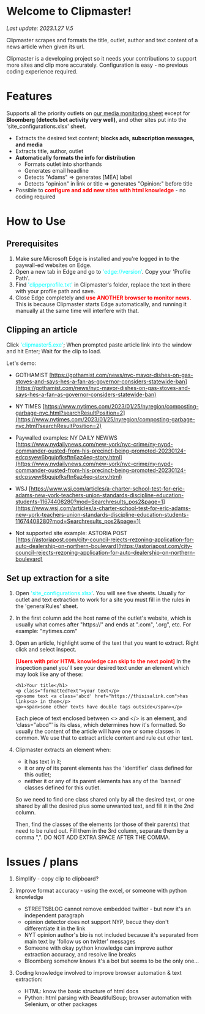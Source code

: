 # Welcome to Clipmaster!
<i>Last update: 2023.1.27 V.5</i>

Clipmaster scrapes and formats the title, outlet, author and text content of a news article when given its url. 

Clipmaster is a developing project so it needs your contributions to support more sites and clip more accurately. Configuration is easy - no previous coding experience required.

# Features
Supports all the priority outlets on [our media monitoring sheet](https://docs.google.com/spreadsheets/d/18mKdQzu_WDidZIYGT-Ga2HxpudCyLBTFIYQvnVMYt8E/edit#gid=0) except for <b>Bloomberg (detects bot activity very well)</b>, and other sites put into the 'site_configurations.xlsx' sheet.

* Extracts the desired text content; <b>blocks ads, subscription messages, and media</b>
* Extracts title, author, outlet
* <b>Automatically formats the info for distribution</b>
  * Formats outlet into shorthands
  * Generates email headline
  * Detects "Adams" => generates [MEA] label
  * Detects "opinion" in link or title => generates "Opinion:" before title
* Possible to <b style="color:red">configure and add new sites with html knowledge</b> - no coding required

# How to Use

## Prerequisites

1. Make sure Microsoft Edge is installed and you're logged in to the paywall-ed websites on Edge.
2. Open a new tab in Edge and go to <span style="color:cyan">'edge://version'</span>. Copy your 'Profile Path'. 
3. Find <span style="color:cyan">'clipperprofile.txt'</span> in Clipmaster's folder, replace the text in there with your profile path and save.
4. Close Edge completely and <b style="color:red">use ANOTHER browser to monitor news.</b> This is because Clipmaster starts Edge automatically, and running it manually at the same time will interfere with that.

## Clipping an article

Click <span style="color:cyan">'clipmaster5.exe'</span>; When prompted paste article link into the window and hit Enter; Wait for the clip to load.

Let's demo:

* GOTHAMIST [https://gothamist.com/news/nyc-mayor-dishes-on-gas-stoves-and-says-hes-a-fan-as-governor-considers-statewide-ban](https://gothamist.com/news/nyc-mayor-dishes-on-gas-stoves-and-says-hes-a-fan-as-governor-considers-statewide-ban)

* NY TIMES [https://www.nytimes.com/2023/01/25/nyregion/composting-garbage-nyc.html?searchResultPosition=2](https://www.nytimes.com/2023/01/25/nyregion/composting-garbage-nyc.html?searchResultPosition=2)

* Paywalled examples: NY DAILY NEWWS [https://www.nydailynews.com/new-york/nyc-crime/ny-nypd-commander-ousted-from-his-precinct-being-promoted-20230124-edcpsyew6bgujpfksftn6az4eq-story.html](https://www.nydailynews.com/new-york/nyc-crime/ny-nypd-commander-ousted-from-his-precinct-being-promoted-20230124-edcpsyew6bgujpfksftn6az4eq-story.html)

* WSJ [https://www.wsj.com/articles/a-charter-school-test-for-eric-adams-new-york-teachers-union-standards-discipline-education-students-11674408280?mod=Searchresults_pos2&page=1](https://www.wsj.com/articles/a-charter-school-test-for-eric-adams-new-york-teachers-union-standards-discipline-education-students-11674408280?mod=Searchresults_pos2&page=1)

* Not supported site example: ASTORIA POST [https://astoriapost.com/city-council-rejects-rezoning-application-for-auto-dealership-on-northern-boulevard](https://astoriapost.com/city-council-rejects-rezoning-application-for-auto-dealership-on-northern-boulevard)

## Set up extraction for a site

1. Open <span style="color:cyan">'site_configurations.xlsx'</span>. You will see five sheets. Usually for outlet and text extraction to work for a site you must fill in the rules in the 'generalRules' sheet.
2. In the first column add the host name of the outlet's website, which is usually what comes after "https://" and ends at ".com", '.org", etc. For example: "nytimes.com"
3. Open an article, highlight some of the text that you want to extract. Right click and select inspect. 
   
    <b style="color:red">[Users with prior HTML knowledge can skip to the next point]</b> In the inspection panel you'll see your desired text under an element which may look like any of these:

    ````
    <h1>Your title</h1>
    <p class="formattedText">your text</p>
    <p>some text <a class='abcd' href="https://thisisalink.com">has links<a> in them</p>
    <p><span>some other texts have double tags outside</span></p>
    ````

    Each piece of text enclosed between <> and </> is an element, and 'class="abcd"' is its class, which determines how it's formatted. So usually the content of the article will have one or some classes in common. We use that to extract article content and rule out other text.

4. Clipmaster extracts an element when: 
   * it has text in it;
   * it or any of its parent elements has the 'identifier' class defined for this outlet;
   * neither it or any of its parent elements has any of the 'banned' classes defined for this outlet.
   
   So we need to find one class shared only by all the desired text, or one shared by all the desired plus some unwanted text, and fill it in the 2nd column. 

    Then, find the classes of the elements (or those of their parents) that need to be ruled out. Fill them in the 3rd column, separate them by a comma ",". DO NOT ADD EXTRA SPACE AFTER THE COMMA.

# Issues / plans
    
1. Simplify - copy clip to clipboard?
2. Improve format accuracy - using the excel, or someone with python knowledge

   * STREETSBLOG cannot remove embedded twitter - but now it's an independent paragraph
   * opinion detector does not support NYP, becuz they don't differentiate it in the link
   * NYT opinion author's bio is not included because it's separated from main text by 'follow us on twitter' messages
   * Someone with okay python knowledge can improve author extraction accuracy, and resolve line breaks
   * Bloomberg somehow knows it's a bot but seems to be the only one...
3. Coding knowledge involved to improve browser automation & text extraction:
   * HTML: know the basic structure of html docs
   * Python: html parsing with BeautifulSoup; browser automation with Selenium, or other packages
